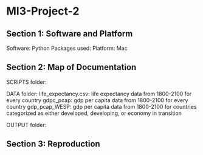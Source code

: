 # MI3-Project-2

## Section 1: Software and Platform
Software: Python
Packages used:
Platform: Mac

## Section 2: Map of Documentation
SCRIPTS folder:


DATA folder:
  life_expectancy.csv: life expectancy data from 1800-2100 for every country
  gdpc_pcap: gdp per capita data from 1800-2100 for every country
  gdp_pcap_WESP: gdp per capita data from 1800-2100 for countries categorized as either developed, developing, or economy in transition

OUTPUT folder:


## Section 3: Reproduction
